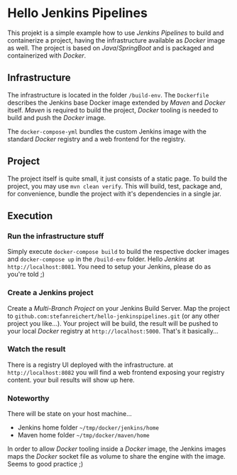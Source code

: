 # Hello Jenkins Pipelines
This projekt is a simple example how to use _Jenkins Pipelines_ to build and containerize a project, having the 
infrastructure available as _Docker_ image as well. The project is based on _Java_/_SpringBoot_ and is packaged and 
containerized with _Docker_.

## Infrastructure
The infrastructure is located in the folder ``/build-env``. The ``Dockerfile`` describes the Jenkins base Docker image 
extended by _Maven_ and _Docker_ itself. _Maven_ is required to build the project, _Docker_ tooling is needed to build 
and push the _Docker_ image.

The ``docker-compose-yml`` bundles the custom Jenkins image with the standard _Docker_ registry and a web frontend for 
the registry.

## Project
The project itself is quite small, it just consists of a static page. To build the project, you may use 
``mvn clean verify``. This will build, test, package and, for convenience, bundle the project with it's dependencies 
in a single jar.

## Execution
### Run the infrastructure stuff
Simply execute ``docker-compose build`` to build the respective docker images and ``docker-compose up`` in the 
``/build-env`` folder. Hello _Jenkins_ at ``http://localhost:8081``. You need to setup your Jenkins, please do as
you're told ;)
### Create a Jenkins project
Create a _Multi-Branch Project_ on your Jenkins Build Server. Map the project to 
``github.com:stefanreichert/hello-jenkinspipelines.git`` (or any other project you like...). Your project will be 
build, the result will be pushed to your local _Docker_ registry at ``http://localhost:5000``. That's it basically...
### Watch the result
There is a registry UI deployed with the infrastructure. at ``http://localhost:8082`` you will find a web frontend
exposing your registry content. your buil results will show up here.

### Noteworthy
There will be state on your host machine...
* Jenkins home folder ``~/tmp/docker/jenkins/home``
* Maven home folder ``~/tmp/docker/maven/home``

In order to allow _Docker_ tooling inside a _Docker_ image, the Jenkins images maps the _Docker_ socket file as volume to share the engine
with the image. Seems to good practice ;)
